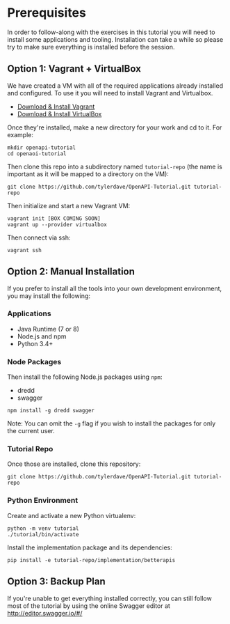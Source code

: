 Prerequisites
=============

In order to follow-along with the exercises in this tutorial you will need 
to install some applications and tooling. Installation can take a while so
please try to make sure everything is installed before the session.

Option 1: Vagrant + VirtualBox
------------------------------

We have created a VM with all of the required applications already installed
and configured. To use it you will need to install Vagrant and Virtualbox.

- [Download & Install Vagrant](https://www.vagrantup.com/docs/installation/)
- [Download & Install VirtualBox](https://www.virtualbox.org/wiki/Downloads)

Once they're installed, make a new directory for your work and cd to it. For example:

```
mkdir openapi-tutorial
cd openaoi-tutorial
```

Then clone this repo into a subdirectory named `tutorial-repo` (the name is
important as it will be mapped to a directory on the VM):

```
git clone https://github.com/tylerdave/OpenAPI-Tutorial.git tutorial-repo
```

Then initialize and start a new Vagrant VM:

```
vagrant init [BOX COMING SOON]
vagrant up --provider virtualbox
```

Then connect via ssh:

```
vagrant ssh
```

Option 2: Manual Installation
-----------------------------

If you prefer to install all the tools into your own development environment,
you may install the following:

### Applications

- Java Runtime (7 or 8)
- Node.js and npm
- Python 3.4+

### Node Packages

Then install the following Node.js packages using `npm`:

- dredd
- swagger

```
npm install -g dredd swagger
```

Note: You can omit the `-g` flag if you wish to install the packages for only
the current user.

### Tutorial Repo

Once those are installed, clone this repository:

```
git clone https://github.com/tylerdave/OpenAPI-Tutorial.git tutorial-repo
```

### Python Environment

Create and activate a new Python virtualenv:

```
python -m venv tutorial
./tutorial/bin/activate
```

Install the implementation package and its dependencies:

```
pip install -e tutorial-repo/implementation/betterapis
```

Option 3: Backup Plan
---------------------

If you're unable to get everything installed correctly, you can still follow
most of the tutorial by using the online Swagger editor at
http://editor.swagger.io/#/

